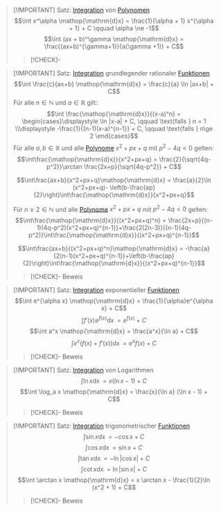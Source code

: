 > [!IMPORTANT] Satz: [Integration](Stammfunktion.md) von [Polynomen](../../Polynome/Polynom.md)
> $$\int x^\alpha \mathop{\mathrm{d}x} = \frac{1}{\alpha + 1} x^{\alpha + 1} + C \qquad \alpha \ne -1$$
> $$\int (ax + b)^\gamma \mathop{\mathrm{d}x} = \frac{(ax+b)^{\gamma+1}}{a(\gamma +1)} + C$$
> > [!CHECK]-

> [!IMPORTANT] Satz: [Integration](Stammfunktion.md) grundlegender rationaler [Funktionen](../../Funktionen/Funktion.md)
> $$\int \frac{c}{ax+b} \mathop{\mathrm{d}x} = \frac{c}{a} \ln |ax+b| + C$$
> Für alle $n\in\mathbb{N}$ und $a\in\mathbb{R}$ gilt:
> $$\int \frac{\mathop{\mathrm{d}x}}{(x-a)^n} = \begin{cases}\displaystyle \ln |x-a| + C, \qquad \text{falls } n = 1 \\\displaystyle -\frac{1}{(n-1)(x-a)^{n-1}} + C, \qquad \text{falls } n\ge 2 \end{cases}$$
> Für alle $a,b\in\mathbb{R}$ und alle [Polynome](../../Polynome/Polynom.md) $x^2+px+q$ mit $p^2-4q\lt 0$ gelten:
> $$\int\frac{\mathop{\mathrm{d}x}}{x^2+px+q} = \frac{2}{\sqrt{4q-p^2}}\arctan \frac{2x+p}{\sqrt{4q-p^2}} + C$$
> 
> $$\int\frac{ax+b}{x^2+px+q}\mathop{\mathrm{d}x} = \frac{a}{2}\ln (x^2+px+q)- \left(b-\frac{ap}{2}\right)\int\frac{\mathop{\mathrm{d}x}}{x^2+px+q}$$
> 
> Für $n\ge 2 \in \mathbb{N}$ und alle [Polynome](../../Polynome/Polynom.md) $x^2+px+q$ mit $p^2-4q\lt 0$ gelten:
> $$\int\frac{\mathop{\mathrm{d}x}}{(x^2+px+q)^n} = \frac{2x+p}{(n-1)(4q-p^2)(x^2+px+q)^{n-1}}+\frac{2(2n-3)}{(n-1)(4q-p^2)}\int\frac{\mathop{\mathrm{d}x}}{(x^2+px+q)^{n-1}}$$
> 
> $$\int\frac{ax+b}{(x^2+px+q)^n}\mathop{\mathrm{d}x} = -\frac{a}{2(n-1)(x^2+px+q)^{n-1}}+\left(b-\frac{ap}{2}\right)\int\frac{\mathop{\mathrm{d}x}}{(x^2+px+q)^{n-1}}$$
> 
> > [!CHECK]- Beweis

> [!IMPORTANT] Satz: [Integration](Stammfunktion.md) exponentieller [Funktionen](../../Funktionen/Funktion.md)
> $$\int e^{\alpha x} \mathop{\mathrm{d}x} = \frac{1}{\alpha}e^{\alpha x} + C$$
> $$\int f'(x) e^{f(x)} \mathop{\mathrm{d}x} = e^{f(x)} + C$$
> $$\int a^x \mathop{\mathrm{d}x} = \frac{a^x}{\ln a} + C$$
> $$\int e^x (f(x) + f'(x)) \mathop{\mathrm{d}x} = e^x f(x) + C$$
> > [!CHECK]- Beweis

> [!IMPORTANT] Satz: [Integration](Stammfunktion.md) von Logarithmen
> $$\int \ln x \mathop{\mathrm{d}x} = x (\ln x - 1) + C$$
> $$\int \log_a x \mathop{\mathrm{d}x} = \frac{x}{\ln a} (\ln x - 1) + C$$
> > [!CHECK]- Beweis

> [!IMPORTANT] Satz: [Integration](Stammfunktion.md) trigonometrischer [Funktionen](../../Funktionen/Funktion.md)
> $$\int \sin x \mathop{\mathrm{d}x} = -\cos x + C$$
> $$\int \cos x \mathop{\mathrm{d}x} = \sin x + C$$
> $$\int \tan x \mathop{\mathrm{d}x} = - \ln |\cos x| + C$$
> $$\int \cot x \mathop{\mathrm{d}x} = \ln |\sin x| + C$$
> $$\int \arctan x \mathop{\mathrm{d}x} = x \arctan x - \frac{1}{2}\ln (x^2 + 1) + C$$
> > [!CHECK]- Beweis